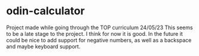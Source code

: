 # odin-calculator
Project made while going through the TOP curriculum
24/05/23
This seems to be a late stage to the project. I think for now it is good.
In the future it could be nice to add support for negative numbers, as well
as a backspace and maybe keyboard support. 
